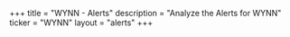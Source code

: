 +++
title = "WYNN - Alerts"
description = "Analyze the Alerts for WYNN"
ticker = "WYNN"
layout = "alerts"
+++

